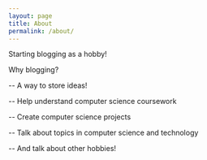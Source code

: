 ```yaml
---
layout: page
title: About
permalink: /about/
---
```

Starting blogging as a hobby! 

Why blogging?

-- A way to store ideas!

-- Help understand computer science coursework 

-- Create computer science projects

-- Talk about topics in computer science and technology

-- And talk about other hobbies!